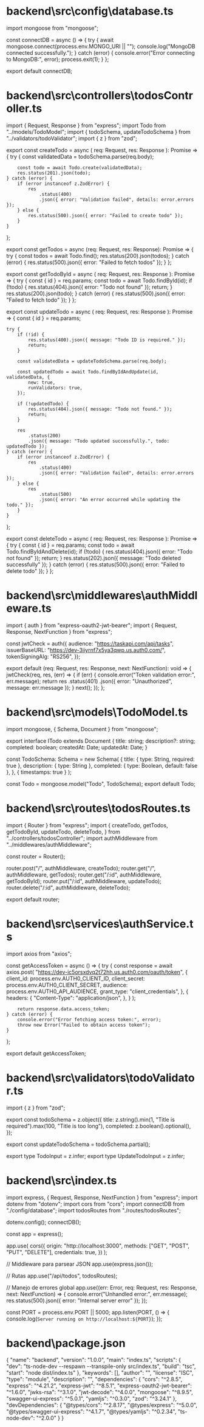# backend\src\config\database.ts

import mongoose from "mongoose";

const connectDB = async () => {
try {
await mongoose.connect(process.env.MONGO_URI || "");
console.log("MongoDB connected successfully.");
} catch (error) {
console.error("Error connecting to MongoDB:", error);
process.exit(1);
}
};

export default connectDB;

# backend\src\controllers\todosController.ts

import { Request, Response } from "express";
import Todo from "../models/TodoModel";
import { todoSchema, updateTodoSchema } from "../validators/todoValidator";
import { z } from "zod";

export const createTodo = async (
req: Request,
res: Response
): Promise<void> => {
try {
const validatedData = todoSchema.parse(req.body);

    	const todo = await Todo.create(validatedData);
    	res.status(201).json(todo);
    } catch (error) {
    	if (error instanceof z.ZodError) {
    		res
    			.status(400)
    			.json({ error: "Validation failed", details: error.errors });
    	} else {
    		res.status(500).json({ error: "Failed to create todo" });
    	}
    }

};

export const getTodos = async (req: Request, res: Response): Promise<void> => {
try {
const todos = await Todo.find();
res.status(200).json(todos);
} catch (error) {
res.status(500).json({ error: "Failed to fetch todos" });
}
};

export const getTodoById = async (
req: Request,
res: Response
): Promise<void> => {
try {
const { id } = req.params;
const todo = await Todo.findById(id);
if (!todo) {
res.status(404).json({ error: "Todo not found" });
return;
}
res.status(200).json(todo);
} catch (error) {
res.status(500).json({ error: "Failed to fetch todo" });
}
};

export const updateTodo = async (
req: Request,
res: Response
): Promise<void> => {
const { id } = req.params;

    try {
    	if (!id) {
    		res.status(400).json({ message: "Todo ID is required." });
    		return;
    	}

    	const validatedData = updateTodoSchema.parse(req.body);

    	const updatedTodo = await Todo.findByIdAndUpdate(id, validatedData, {
    		new: true,
    		runValidators: true,
    	});

    	if (!updatedTodo) {
    		res.status(404).json({ message: "Todo not found." });
    		return;
    	}

    	res
    		.status(200)
    		.json({ message: "Todo updated successfully.", todo: updatedTodo });
    } catch (error) {
    	if (error instanceof z.ZodError) {
    		res
    			.status(400)
    			.json({ error: "Validation failed", details: error.errors });
    	} else {
    		res
    			.status(500)
    			.json({ error: "An error occurred while updating the todo." });
    	}
    }

};

export const deleteTodo = async (
req: Request,
res: Response
): Promise<void> => {
try {
const { id } = req.params;
const todo = await Todo.findByIdAndDelete(id);
if (!todo) {
res.status(404).json({ error: "Todo not found" });
return;
}
res.status(202).json({ message: "Todo deleted successfully" });
} catch (error) {
res.status(500).json({ error: "Failed to delete todo" });
}
};

# backend\src\middlewares\authMiddleware.ts

import { auth } from "express-oauth2-jwt-bearer";
import { Request, Response, NextFunction } from "express";

const jwtCheck = auth({
audience: "https://taskapi.com/api/tasks",
issuerBaseURL: "https://dev-3iiyrnf7x5ya3qwp.us.auth0.com/",
tokenSigningAlg: "RS256",
});

export default (req: Request, res: Response, next: NextFunction): void => {
jwtCheck(req, res, (err) => {
if (err) {
console.error("Token validation error:", err.message);
return res
.status(401)
.json({ error: "Unauthorized", message: err.message });
}
next();
});
};

# backend\src\models\TodoModel.ts

import mongoose, { Schema, Document } from "mongoose";

export interface ITodo extends Document {
title: string;
description?: string;
completed: boolean;
createdAt: Date;
updatedAt: Date;
}

const TodoSchema: Schema = new Schema(
{
title: { type: String, required: true },
description: { type: String },
completed: { type: Boolean, default: false },
},
{ timestamps: true }
);

const Todo = mongoose.model<ITodo>("Todo", TodoSchema);
export default Todo;

# backend\src\routes\todosRoutes.ts

import { Router } from "express";
import {
createTodo,
getTodos,
getTodoById,
updateTodo,
deleteTodo,
} from "../controllers/todosController";
import authMiddleware from "../middlewares/authMiddleware";

const router = Router();

router.post("/", authMiddleware, createTodo);
router.get("/", authMiddleware, getTodos);
router.get("/:id", authMiddleware, getTodoById);
router.put("/:id", authMiddleware, updateTodo);
router.delete("/:id", authMiddleware, deleteTodo);

export default router;

# backend\src\services\authService.ts

import axios from "axios";

const getAccessToken = async () => {
try {
const response = await axios.post(
"https://dev-ic5orsxdvq2t72hh.us.auth0.com/oauth/token",
{
client_id: process.env.AUTH0_CLIENT_ID,
client_secret: process.env.AUTH0_CLIENT_SECRET,
audience: process.env.AUTH0_API_AUDIENCE,
grant_type: "client_credentials",
},
{
headers: {
"Content-Type": "application/json",
},
}
);

    	return response.data.access_token;
    } catch (error) {
    	console.error("Error fetching access token:", error);
    	throw new Error("Failed to obtain access token");
    }

};

export default getAccessToken;

# backend\src\validators\todoValidator.ts

import { z } from "zod";

export const todoSchema = z.object({
title: z.string().min(1, "Title is required").max(100, "Title is too long"),
completed: z.boolean().optional(),
});

export const updateTodoSchema = todoSchema.partial();

export type TodoInput = z.infer<typeof todoSchema>;
export type UpdateTodoInput = z.infer<typeof updateTodoSchema>;

# backend\src\index.ts

import express, { Request, Response, NextFunction } from "express";
import dotenv from "dotenv";
import cors from "cors";
import connectDB from "./config/database";
import todosRoutes from "./routes/todosRoutes";

dotenv.config();
connectDB();

const app = express();

app.use(
cors({
origin: "http://localhost:3000",
methods: ["GET", "POST", "PUT", "DELETE"],
credentials: true,
})
);

// Middleware para parsear JSON
app.use(express.json());

// Rutas
app.use("/api/todos", todosRoutes);

// Manejo de errores global
app.use((err: Error, req: Request, res: Response, next: NextFunction) => {
console.error("Unhandled error:", err.message);
res.status(500).json({ error: "Internal server error" });
});

const PORT = process.env.PORT || 5000;
app.listen(PORT, () => {
console.log(`Server running on http://localhost:${PORT}`);
});

# backend\package.json

{
"name": "backend",
"version": "1.0.0",
"main": "index.ts",
"scripts": {
"dev": "ts-node-dev --respawn --transpile-only src/index.ts",
"build": "tsc",
"start": "node dist/index.ts"
},
"keywords": [],
"author": "",
"license": "ISC",
"type": "module",
"description": "",
"dependencies": {
"cors": "^2.8.5",
"express": "^4.21.2",
"express-jwt": "^8.5.1",
"express-oauth2-jwt-bearer": "^1.6.0",
"jwks-rsa": "^3.1.0",
"jwt-decode": "^4.0.0",
"mongoose": "^8.9.5",
"swagger-ui-express": "^5.0.1",
"yamljs": "^0.3.0",
"zod": "^3.24.1"
},
"devDependencies": {
"@types/cors": "^2.8.17",
"@types/express": "^5.0.0",
"@types/swagger-ui-express": "^4.1.7",
"@types/yamljs": "^0.2.34",
"ts-node-dev": "^2.0.0"
}
}
